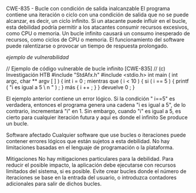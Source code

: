 CWE-835 - Bucle con condición de salida inalcanzable 
El programa contiene una iteración o ciclo con una condición de salida que no se puede alcanzar, es decir, 
un ciclo infinito. Si un atacante puede influir en el bucle, esta debilidad podría permitir a los atacantes consumir recursos 
excesivos, como CPU o memoria. Un bucle infinito causará un consumo inesperado de recursos, 
como ciclos de CPU o memoria. El funcionamiento del software puede ralentizarse o provocar un tiempo de respuesta prolongado.

*ejemplo de vulnerabilidad*

// Ejemplo de código vulnerable de bucle infinito [CWE-835]
// (c) Investigación HTB
#include "StdAfx.h"
#include <stdio.h>
int main ( int argc, char ** argv [ ] ) {
  int i = 0 ;
  mientras que ( i < 10 ) {
    si ( i == 5 ) {
      printf ( "i es igual a 5 \ n " ) ;
    }
    más {
      i ++ ;
    }
  }
  devuelve 0 ;
}

El ejemplo anterior contiene un error lógico. Si la condición " i==5" es verdadera, 
entonces el programa genera una cadena "i es igual a 5", de lo contrario, incrementará "i" en 1. 
Sin embargo, cuando "i" es igual a 5, es cierto para cualquier iteración futura y aquí es donde el infinito 
Se produce un bucle.

Software afectado
Cualquier software que use bucles o iteraciones puede contener errores lógicos que están sujetos a esta debilidad. 
No hay limitaciones basadas en el lenguaje de programación o la plataforma.

Mitigaciones
No hay mitigaciones particulares para la debilidad. 
Para reducir el posible impacto, la aplicación debe ejecutarse con recursos limitados del sistema, si es posible. 
Evite crear bucles donde el número de iteraciones se base en la entrada del usuario, o 
introduzca contadores adicionales para salir de dichos bucles.
